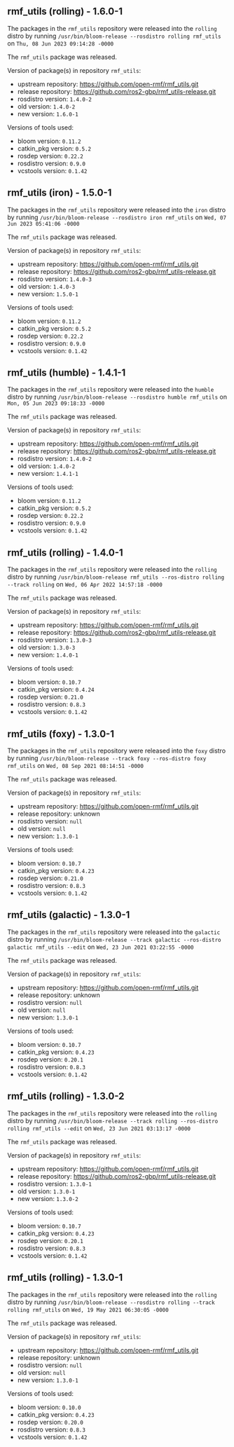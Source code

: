 ## rmf_utils (rolling) - 1.6.0-1

The packages in the `rmf_utils` repository were released into the `rolling` distro by running `/usr/bin/bloom-release --rosdistro rolling rmf_utils` on `Thu, 08 Jun 2023 09:14:28 -0000`

The `rmf_utils` package was released.

Version of package(s) in repository `rmf_utils`:

- upstream repository: https://github.com/open-rmf/rmf_utils.git
- release repository: https://github.com/ros2-gbp/rmf_utils-release.git
- rosdistro version: `1.4.0-2`
- old version: `1.4.0-2`
- new version: `1.6.0-1`

Versions of tools used:

- bloom version: `0.11.2`
- catkin_pkg version: `0.5.2`
- rosdep version: `0.22.2`
- rosdistro version: `0.9.0`
- vcstools version: `0.1.42`


## rmf_utils (iron) - 1.5.0-1

The packages in the `rmf_utils` repository were released into the `iron` distro by running `/usr/bin/bloom-release --rosdistro iron rmf_utils` on `Wed, 07 Jun 2023 05:41:06 -0000`

The `rmf_utils` package was released.

Version of package(s) in repository `rmf_utils`:

- upstream repository: https://github.com/open-rmf/rmf_utils.git
- release repository: https://github.com/ros2-gbp/rmf_utils-release.git
- rosdistro version: `1.4.0-3`
- old version: `1.4.0-3`
- new version: `1.5.0-1`

Versions of tools used:

- bloom version: `0.11.2`
- catkin_pkg version: `0.5.2`
- rosdep version: `0.22.2`
- rosdistro version: `0.9.0`
- vcstools version: `0.1.42`


## rmf_utils (humble) - 1.4.1-1

The packages in the `rmf_utils` repository were released into the `humble` distro by running `/usr/bin/bloom-release --rosdistro humble rmf_utils` on `Mon, 05 Jun 2023 09:18:33 -0000`

The `rmf_utils` package was released.

Version of package(s) in repository `rmf_utils`:

- upstream repository: https://github.com/open-rmf/rmf_utils.git
- release repository: https://github.com/ros2-gbp/rmf_utils-release.git
- rosdistro version: `1.4.0-2`
- old version: `1.4.0-2`
- new version: `1.4.1-1`

Versions of tools used:

- bloom version: `0.11.2`
- catkin_pkg version: `0.5.2`
- rosdep version: `0.22.2`
- rosdistro version: `0.9.0`
- vcstools version: `0.1.42`


## rmf_utils (rolling) - 1.4.0-1

The packages in the `rmf_utils` repository were released into the `rolling` distro by running `/usr/bin/bloom-release rmf_utils --ros-distro rolling --track rolling` on `Wed, 06 Apr 2022 14:57:18 -0000`

The `rmf_utils` package was released.

Version of package(s) in repository `rmf_utils`:

- upstream repository: https://github.com/open-rmf/rmf_utils.git
- release repository: https://github.com/ros2-gbp/rmf_utils-release.git
- rosdistro version: `1.3.0-3`
- old version: `1.3.0-3`
- new version: `1.4.0-1`

Versions of tools used:

- bloom version: `0.10.7`
- catkin_pkg version: `0.4.24`
- rosdep version: `0.21.0`
- rosdistro version: `0.8.3`
- vcstools version: `0.1.42`


## rmf_utils (foxy) - 1.3.0-1

The packages in the `rmf_utils` repository were released into the `foxy` distro by running `/usr/bin/bloom-release --track foxy --ros-distro foxy rmf_utils` on `Wed, 08 Sep 2021 08:14:51 -0000`

The `rmf_utils` package was released.

Version of package(s) in repository `rmf_utils`:

- upstream repository: https://github.com/open-rmf/rmf_utils.git
- release repository: unknown
- rosdistro version: `null`
- old version: `null`
- new version: `1.3.0-1`

Versions of tools used:

- bloom version: `0.10.7`
- catkin_pkg version: `0.4.23`
- rosdep version: `0.21.0`
- rosdistro version: `0.8.3`
- vcstools version: `0.1.42`


## rmf_utils (galactic) - 1.3.0-1

The packages in the `rmf_utils` repository were released into the `galactic` distro by running `/usr/bin/bloom-release --track galactic --ros-distro galactic rmf_utils --edit` on `Wed, 23 Jun 2021 03:22:55 -0000`

The `rmf_utils` package was released.

Version of package(s) in repository `rmf_utils`:

- upstream repository: https://github.com/open-rmf/rmf_utils.git
- release repository: unknown
- rosdistro version: `null`
- old version: `null`
- new version: `1.3.0-1`

Versions of tools used:

- bloom version: `0.10.7`
- catkin_pkg version: `0.4.23`
- rosdep version: `0.20.1`
- rosdistro version: `0.8.3`
- vcstools version: `0.1.42`


## rmf_utils (rolling) - 1.3.0-2

The packages in the `rmf_utils` repository were released into the `rolling` distro by running `/usr/bin/bloom-release --track rolling --ros-distro rolling rmf_utils --edit` on `Wed, 23 Jun 2021 03:13:17 -0000`

The `rmf_utils` package was released.

Version of package(s) in repository `rmf_utils`:

- upstream repository: https://github.com/open-rmf/rmf_utils.git
- release repository: https://github.com/ros2-gbp/rmf_utils-release.git
- rosdistro version: `1.3.0-1`
- old version: `1.3.0-1`
- new version: `1.3.0-2`

Versions of tools used:

- bloom version: `0.10.7`
- catkin_pkg version: `0.4.23`
- rosdep version: `0.20.1`
- rosdistro version: `0.8.3`
- vcstools version: `0.1.42`


## rmf_utils (rolling) - 1.3.0-1

The packages in the `rmf_utils` repository were released into the `rolling` distro by running `/usr/bin/bloom-release --rosdistro rolling --track rolling rmf_utils` on `Wed, 19 May 2021 06:30:05 -0000`

The `rmf_utils` package was released.

Version of package(s) in repository `rmf_utils`:

- upstream repository: https://github.com/open-rmf/rmf_utils.git
- release repository: unknown
- rosdistro version: `null`
- old version: `null`
- new version: `1.3.0-1`

Versions of tools used:

- bloom version: `0.10.0`
- catkin_pkg version: `0.4.23`
- rosdep version: `0.20.0`
- rosdistro version: `0.8.3`
- vcstools version: `0.1.42`


